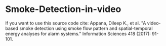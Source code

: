 # Smoke-Detection-in-video
If you want to use this source code cite:
Appana, Dileep K., et al. "A video-based smoke detection using smoke flow pattern and spatial-temporal energy analyses for alarm systems." Information Sciences 418 (2017): 91-101.


